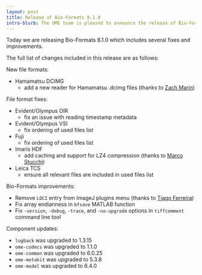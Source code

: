 ```yaml
---
layout: post
title: Release of Bio-Formats 8.1.0
intro-blurb: The OME team is pleased to announce the release of Bio-Formats 8.1.0
---
```


Today we are releasing Bio-Formats 8.1.0 which includes several fixes and improvements.

The full list of changes included in this release are as follows:

New file formats:

* Hamamatsu DCIMG
    - add a new reader for Hamamatsu .dcimg files (thanks to [Zach Marin](https://www.openmicroscopy.org/contributors#zachmarin))

File format fixes:

* Evident/Olympus OIR
    - fix an issue with reading timestamp metadata
* Evident/Olympus VSI
    - fix ordering of used files list
* Fuji
    - fix ordering of used files list
* Imaris HDF
    - add caching and support for LZ4 compression (thanks to [Marco Stucchi](https://www.openmicroscopy.org/contributors#marcobitplane))
* Leica TCS
    - ensure all relevant files are included in used files list

Bio-Formats improvements:

* Remove `LOCI` entry from ImageJ plugins menu (thanks to [Tiago Ferreira](https://www.openmicroscopy.org/contributors#tferr))
* Fix array endianness in `bfsave` MATLAB function
* Fix `-version`, `-debug`, `-trace`, and `-no-upgrade` options in `tiffcomment` command line tool

Component updates:

* `logback` was upgraded to 1.3.15
* `ome-codecs` was upgraded to 1.1.0
* `ome-common` was upgraded to 6.0.25
* `ome-metakit` was upgraded to 5.3.8
* `ome-model` was upgraded to 6.4.0
